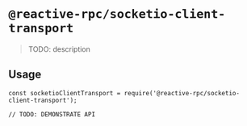 # `@reactive-rpc/socketio-client-transport`

> TODO: description

## Usage

```
const socketioClientTransport = require('@reactive-rpc/socketio-client-transport');

// TODO: DEMONSTRATE API
```
